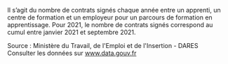 <p>
Il s’agit du nombre de contrats signés chaque année entre un apprenti, un centre de formation et un employeur pour un parcours de formation en apprentissage. Pour 2021, le nombre de contrats signés correspond au cumul entre janvier 2021 et septembre 2021.
</p>
<p class="font-italic body-2">Source : Ministère du Travail, de l'Emploi et de l'Insertion - DARES <br> Consulter les données sur <a target="_blank" href="https://www.data.gouv.fr/fr/datasets/barometre-des-resultats-de-laction-publique/">www.data.gouv.fr</a>
